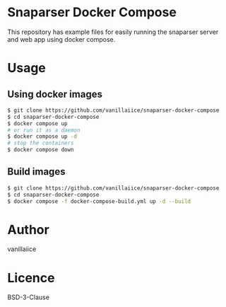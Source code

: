 # Snaparser Docker Compose

This repository has example files for easily running
the snaparser server and web app using docker compose.

# Usage

## Using docker images

```sh
$ git clone https://github.com/vanillaiice/snaparser-docker-compose
$ cd snaparser-docker-compose
$ docker compose up
# or run it as a daemon
$ docker compose up -d
# stop the containers
$ docker compose down
```

## Build images

```sh
$ git clone https://github.com/vanillaiice/snaparser-docker-compose
$ cd snaparser-docker-compose
$ docker compose -f docker-compose-build.yml up -d --build
```

# Author

vanillaiice

# Licence

BSD-3-Clause

